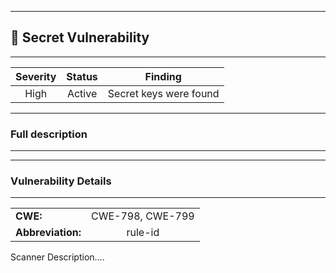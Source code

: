 

---
## 🤫 Secret Vulnerability

---
| Severity                | Status                  | Finding                  |
| :---------------------: | :-----------------------------------: | :-----------------------------------: |
| High | Active | Secret keys were found |


---
### Full description

---



---
### Vulnerability Details

---
|                 |                   |
| --------------------- | :-----------------------------------: |
| **CWE:** | CWE-798, CWE-799 |
| **Abbreviation:** | rule-id |

Scanner Description....


